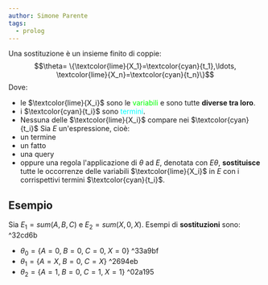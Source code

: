 ```yaml
---
author: Simone Parente
tags:
  - prolog
---
```


Una sostituzione è un insieme finito di coppie:
$$\theta= \{\textcolor{lime}{X_1}=\textcolor{cyan}{t_1},\ldots, \textcolor{lime}{X_n}=\textcolor{cyan}{t_n}\}$$
Dove:
- le $\textcolor{lime}{X_i}$ sono le <span style="color:lime">variabili</span> e sono tutte **diverse tra loro**.
- i $\textcolor{cyan}{t_i}$ sono  <span style="color:cyan">termini</span>.
- Nessuna delle  $\textcolor{lime}{X_i}$ compare nei $\textcolor{cyan}{t_i}$
Sia $E$ un'espressione, cioè:
- un termine
- un fatto
- una query
- oppure una regola
l'applicazione di $\theta$ ad $E$, denotata con $E \theta$, **sostituisce** tutte le occorrenze delle variabili $\textcolor{lime}{X_i}$ in $E$ con i corrispettivi termini $\textcolor{cyan}{t_i}$.

## Esempio
Sia $E_1 = sum(A,B,C)$ e $E_2 = sum(X,0,X)$.
Esempi di **sostituzioni** sono: ^32cd6b
- $\theta_0 =\{ A=0,\; B=0,\; C=0,\; X=0\}$ ^33a9bf
- $\theta_1=\{A=X,\; B=0,\; C=X\}$ ^2694eb
- $\theta_2=\{A=1,\; B=0,\; C=1,\; X=1\}$ ^02a195